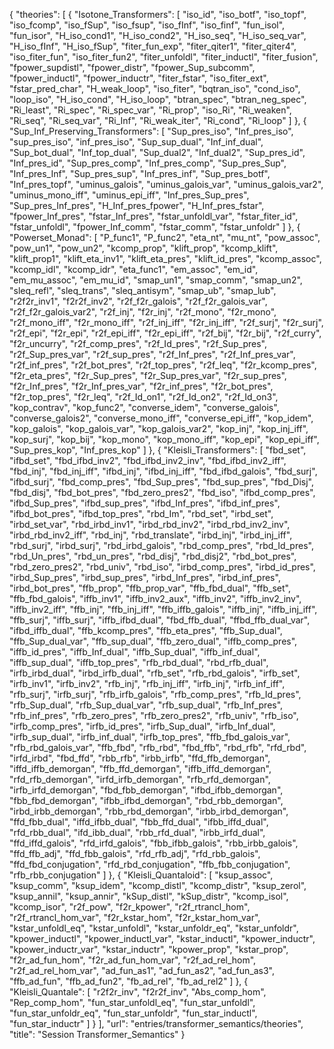 {
    "theories": [
        {
            "Isotone_Transformers": [
                "iso_id",
                "iso_botf",
                "iso_topf",
                "iso_fcomp",
                "iso_fSup",
                "iso_fsup",
                "iso_fInf",
                "iso_finf",
                "fun_isol",
                "fun_isor",
                "H_iso_cond1",
                "H_iso_cond2",
                "H_iso_seq",
                "H_iso_seq_var",
                "H_iso_fInf",
                "H_iso_fSup",
                "fiter_fun_exp",
                "fiter_qiter1",
                "fiter_qiter4",
                "iso_fiter_fun",
                "iso_fiter_fun2",
                "fiter_unfoldl",
                "fiter_inductl",
                "fiter_fusion",
                "fpower_supdistl",
                "fpower_distr",
                "fpower_Sup_subcomm",
                "fpower_inductl",
                "fpower_inductr",
                "fiter_fstar",
                "iso_fiter_ext",
                "fstar_pred_char",
                "H_weak_loop",
                "iso_fiter",
                "bqtran_iso",
                "cond_iso",
                "loop_iso",
                "H_iso_cond",
                "H_iso_loop",
                "btran_spec",
                "btran_neg_spec",
                "Ri_least",
                "Ri_spec",
                "Ri_spec_var",
                "Ri_prop",
                "iso_Ri",
                "Ri_weaken",
                "Ri_seq",
                "Ri_seq_var",
                "Ri_Inf",
                "Ri_weak_iter",
                "Ri_cond",
                "Ri_loop"
            ]
        },
        {
            "Sup_Inf_Preserving_Transformers": [
                "Sup_pres_iso",
                "Inf_pres_iso",
                "sup_pres_iso",
                "inf_pres_iso",
                "Sup_sup_dual",
                "Inf_inf_dual",
                "Sup_bot_dual",
                "Inf_top_dual",
                "Sup_dual2",
                "Inf_dual2",
                "Sup_pres_id",
                "Inf_pres_id",
                "Sup_pres_comp",
                "Inf_pres_comp",
                "Sup_pres_Sup",
                "Inf_pres_Inf",
                "Sup_pres_sup",
                "Inf_pres_inf",
                "Sup_pres_botf",
                "Inf_pres_topf",
                "uminus_galois",
                "uminus_galois_var",
                "uminus_galois_var2",
                "uminus_mono_iff",
                "uminus_epi_iff",
                "Inf_pres_Sup_pres",
                "Sup_pres_Inf_pres",
                "H_Inf_pres_fpower",
                "H_Inf_pres_fstar",
                "fpower_Inf_pres",
                "fstar_Inf_pres",
                "fstar_unfoldl_var",
                "fstar_fiter_id",
                "fstar_unfoldl",
                "fpower_Inf_comm",
                "fstar_comm",
                "fstar_unfoldr"
            ]
        },
        {
            "Powerset_Monad": [
                "P_func1",
                "P_func2",
                "eta_nt",
                "mu_nt",
                "pow_assoc",
                "pow_un1",
                "pow_un2",
                "kcomp_prop",
                "klift_prop",
                "kcomp_klift",
                "klift_prop1",
                "klift_eta_inv1",
                "klift_eta_pres",
                "klift_id_pres",
                "kcomp_assoc",
                "kcomp_idl",
                "kcomp_idr",
                "eta_func1",
                "em_assoc",
                "em_id",
                "em_mu_assoc",
                "em_mu_id",
                "smap_un1",
                "smap_comm",
                "smap_un2",
                "sleq_refl",
                "sleq_trans",
                "sleq_antisym",
                "smap_ub",
                "smap_lub",
                "r2f2r_inv1",
                "f2r2f_inv2",
                "r2f_f2r_galois",
                "r2f_f2r_galois_var",
                "r2f_f2r_galois_var2",
                "r2f_inj",
                "f2r_inj",
                "r2f_mono",
                "f2r_mono",
                "r2f_mono_iff",
                "f2r_mono_iff",
                "r2f_inj_iff",
                "f2r_inj_iff",
                "r2f_surj",
                "f2r_surj",
                "r2f_epi",
                "f2r_epi",
                "r2f_epi_iff",
                "f2r_epi_iff",
                "r2f_bij",
                "f2r_bij",
                "r2f_curry",
                "f2r_uncurry",
                "r2f_comp_pres",
                "r2f_Id_pres",
                "r2f_Sup_pres",
                "r2f_Sup_pres_var",
                "r2f_sup_pres",
                "r2f_Inf_pres",
                "r2f_Inf_pres_var",
                "r2f_inf_pres",
                "r2f_bot_pres",
                "r2f_top_pres",
                "r2f_leq",
                "f2r_kcomp_pres",
                "f2r_eta_pres",
                "f2r_Sup_pres",
                "f2r_Sup_pres_var",
                "f2r_sup_pres",
                "f2r_Inf_pres",
                "f2r_Inf_pres_var",
                "f2r_inf_pres",
                "f2r_bot_pres",
                "f2r_top_pres",
                "f2r_leq",
                "r2f_Id_on1",
                "r2f_Id_on2",
                "r2f_Id_on3",
                "kop_contrav",
                "kop_func2",
                "converse_idem",
                "converse_galois",
                "converse_galois2",
                "converse_mono_iff",
                "converse_epi_iff",
                "kop_idem",
                "kop_galois",
                "kop_galois_var",
                "kop_galois_var2",
                "kop_inj",
                "kop_inj_iff",
                "kop_surj",
                "kop_bij",
                "kop_mono",
                "kop_mono_iff",
                "kop_epi",
                "kop_epi_iff",
                "Sup_pres_kop",
                "Inf_pres_kop"
            ]
        },
        {
            "Kleisli_Transformers": [
                "fbd_set",
                "ifbd_set",
                "fbd_ifbd_inv2",
                "fbd_ifbd_inv2_inv",
                "fbd_ifbd_inv2_iff",
                "fbd_inj",
                "fbd_inj_iff",
                "ifbd_inj",
                "ifbd_inj_iff",
                "fbd_ifbd_galois",
                "fbd_surj",
                "ifbd_surj",
                "fbd_comp_pres",
                "fbd_Sup_pres",
                "fbd_sup_pres",
                "fbd_Disj",
                "fbd_disj",
                "fbd_bot_pres",
                "fbd_zero_pres2",
                "fbd_iso",
                "ifbd_comp_pres",
                "ifbd_Sup_pres",
                "ifbd_sup_pres",
                "ifbd_Inf_pres",
                "ifbd_inf_pres",
                "ifbd_bot_pres",
                "ifbd_top_pres",
                "rbd_Im",
                "rbd_set",
                "irbd_set",
                "irbd_set_var",
                "rbd_irbd_inv1",
                "irbd_rbd_inv2",
                "irbd_rbd_inv2_inv",
                "irbd_rbd_inv2_iff",
                "rbd_inj",
                "rbd_translate",
                "irbd_inj",
                "irbd_inj_iff",
                "rbd_surj",
                "irbd_surj",
                "rbd_irbd_galois",
                "rbd_comp_pres",
                "rbd_Id_pres",
                "rbd_Un_pres",
                "rbd_un_pres",
                "rbd_disj",
                "rbd_disj2",
                "rbd_bot_pres",
                "rbd_zero_pres2",
                "rbd_univ",
                "rbd_iso",
                "irbd_comp_pres",
                "irbd_id_pres",
                "irbd_Sup_pres",
                "irbd_sup_pres",
                "irbd_Inf_pres",
                "irbd_inf_pres",
                "irbd_bot_pres",
                "ffb_prop",
                "ffb_prop_var",
                "ffb_fbd_dual",
                "ffb_set",
                "ffb_fbd_galois",
                "iffb_inv1",
                "iffb_inv2_aux",
                "iffb_inv2",
                "iffb_inv2_inv",
                "iffb_inv2_iff",
                "ffb_inj",
                "ffb_inj_iff",
                "ffb_iffb_galois",
                "iffb_inj",
                "iffb_inj_iff",
                "ffb_surj",
                "iffb_surj",
                "iffb_ifbd_dual",
                "fbd_ffb_dual",
                "ffbd_ffb_dual_var",
                "ifbd_iffb_dual",
                "ffb_kcomp_pres",
                "ffb_eta_pres",
                "ffb_Sup_dual",
                "ffb_Sup_dual_var",
                "ffb_sup_dual",
                "ffb_zero_dual",
                "iffb_comp_pres",
                "iffb_id_pres",
                "iffb_Inf_dual",
                "iffb_Sup_dual",
                "iffb_inf_dual",
                "iffb_sup_dual",
                "iffb_top_pres",
                "rfb_rbd_dual",
                "rbd_rfb_dual",
                "irfb_irbd_dual",
                "irbd_irfb_dual",
                "rfb_set",
                "rfb_rbd_galois",
                "irfb_set",
                "irfb_inv1",
                "irfb_inv2",
                "rfb_inj",
                "rfb_inj_iff",
                "irfb_inj",
                "irfb_inf_iff",
                "rfb_surj",
                "irfb_surj",
                "rfb_irfb_galois",
                "rfb_comp_pres",
                "rfb_Id_pres",
                "rfb_Sup_dual",
                "rfb_Sup_dual_var",
                "rfb_sup_dual",
                "rfb_Inf_pres",
                "rfb_inf_pres",
                "rfb_zero_pres",
                "rfb_zero_pres2",
                "rfb_univ",
                "rfb_iso",
                "irfb_comp_pres",
                "irfb_id_pres",
                "irfb_Sup_dual",
                "irfb_Inf_dual",
                "irfb_sup_dual",
                "irfb_inf_dual",
                "irfb_top_pres",
                "ffb_fbd_galois_var",
                "rfb_rbd_galois_var",
                "ffb_fbd",
                "rfb_rbd",
                "fbd_ffb",
                "rbd_rfb",
                "rfd_rbd",
                "irfd_irbd",
                "fbd_ffd",
                "rbb_rfb",
                "irbb_irfb",
                "ffd_ffb_demorgan",
                "iffd_iffb_demorgan",
                "ffb_ffd_demorgan",
                "iffb_iffd_demorgan",
                "rfd_rfb_demorgan",
                "irfd_irfb_demorgan",
                "rfb_rfd_demorgan",
                "irfb_irfd_demorgan",
                "fbd_fbb_demorgan",
                "ifbd_ifbb_demorgan",
                "fbb_fbd_demorgan",
                "ifbb_ifbd_demorgan",
                "rbd_rbb_demorgan",
                "irbd_irbb_demorgan",
                "rbb_rbd_demorgan",
                "irbb_irbd_demorgan",
                "ffd_fbb_dual",
                "iffd_ifbb_dual",
                "fbb_ffd_dual",
                "ifbb_iffd_dual",
                "rfd_rbb_dual",
                "ifd_ibb_dual",
                "rbb_rfd_dual",
                "irbb_irfd_dual",
                "ffd_iffd_galois",
                "rfd_irfd_galois",
                "fbb_ifbb_galois",
                "rbb_irbb_galois",
                "ffd_ffb_adj",
                "ffd_fbb_galois",
                "rfd_rfb_adj",
                "rfd_rbb_galois",
                "ffd_fbd_conjugation",
                "rfd_rbd_conjugation",
                "ffb_fbb_conjugation",
                "rfb_rbb_conjugation"
            ]
        },
        {
            "Kleisli_Quantaloid": [
                "ksup_assoc",
                "ksup_comm",
                "ksup_idem",
                "kcomp_distl",
                "kcomp_distr",
                "ksup_zerol",
                "ksup_annil",
                "ksup_annir",
                "kSup_distl",
                "kSup_distr",
                "kcomp_isol",
                "kcomp_isor",
                "r2f_pow",
                "f2r_kpower",
                "r2f_rtrancl_hom",
                "r2f_rtrancl_hom_var",
                "f2r_kstar_hom",
                "f2r_kstar_hom_var",
                "kstar_unfoldl_eq",
                "kstar_unfoldl",
                "kstar_unfoldr_eq",
                "kstar_unfoldr",
                "kpower_inductl",
                "kpower_inductl_var",
                "kstar_inductl",
                "kpower_inductr",
                "kpower_inductr_var",
                "kstar_inductr",
                "kpower_prop",
                "kstar_prop",
                "f2r_ad_fun_hom",
                "f2r_ad_fun_hom_var",
                "r2f_ad_rel_hom",
                "r2f_ad_rel_hom_var",
                "ad_fun_as1",
                "ad_fun_as2",
                "ad_fun_as3",
                "ffb_ad_fun",
                "ffb_ad_fun2",
                "fb_ad_rel",
                "fb_ad_rel2"
            ]
        },
        {
            "Kleisli_Quantale": [
                "r2f2r_inv",
                "f2r2f_inv",
                "Abs_comp_hom",
                "Rep_comp_hom",
                "fun_star_unfoldl_eq",
                "fun_star_unfoldl",
                "fun_star_unfoldr_eq",
                "fun_star_unfoldr",
                "fun_star_inductl",
                "fun_star_inductr"
            ]
        }
    ],
    "url": "entries/transformer_semantics/theories",
    "title": "Session Transformer_Semantics"
}